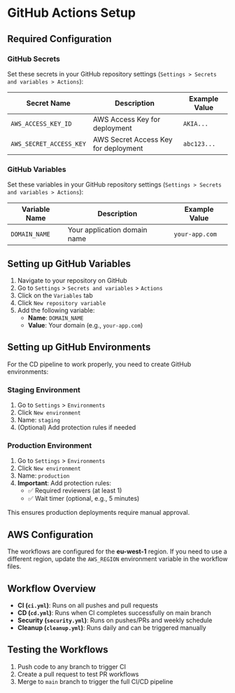 # GitHub Actions Setup

## Required Configuration

### GitHub Secrets

Set these secrets in your GitHub repository settings (`Settings > Secrets and variables > Actions`):

| Secret Name | Description | Example Value |
|-------------|-------------|---------------|
| `AWS_ACCESS_KEY_ID` | AWS Access Key for deployment | `AKIA...` |
| `AWS_SECRET_ACCESS_KEY` | AWS Secret Access Key for deployment | `abc123...` |

### GitHub Variables

Set these variables in your GitHub repository settings (`Settings > Secrets and variables > Actions`):

| Variable Name | Description | Example Value |
|---------------|-------------|---------------|
| `DOMAIN_NAME` | Your application domain name | `your-app.com` |

## Setting up GitHub Variables

1. Navigate to your repository on GitHub
2. Go to `Settings` > `Secrets and variables` > `Actions`
3. Click on the `Variables` tab
4. Click `New repository variable`
5. Add the following variable:
   - **Name**: `DOMAIN_NAME`
   - **Value**: Your domain (e.g., `your-app.com`)

## Setting up GitHub Environments

For the CD pipeline to work properly, you need to create GitHub environments:

### Staging Environment
1. Go to `Settings` > `Environments`
2. Click `New environment`
3. Name: `staging`
4. (Optional) Add protection rules if needed

### Production Environment
1. Go to `Settings` > `Environments`
2. Click `New environment`
3. Name: `production`
4. **Important**: Add protection rules:
   - ✅ Required reviewers (at least 1)
   - ✅ Wait timer (optional, e.g., 5 minutes)

This ensures production deployments require manual approval.

## AWS Configuration

The workflows are configured for the **eu-west-1** region. If you need to use a different region, update the `AWS_REGION` environment variable in the workflow files.

## Workflow Overview

- **CI (`ci.yml`)**: Runs on all pushes and pull requests
- **CD (`cd.yml`)**: Runs when CI completes successfully on main branch
- **Security (`security.yml`)**: Runs on pushes/PRs and weekly schedule
- **Cleanup (`cleanup.yml`)**: Runs daily and can be triggered manually

## Testing the Workflows

1. Push code to any branch to trigger CI
2. Create a pull request to test PR workflows
3. Merge to `main` branch to trigger the full CI/CD pipeline